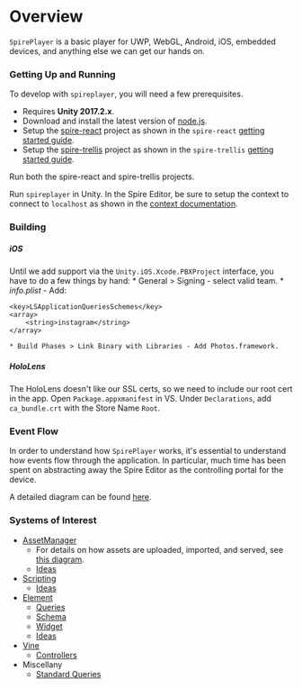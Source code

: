# Overview

`SpirePlayer` is a basic player for UWP, WebGL, Android, iOS, embedded devices, and anything else we can get our hands on.

### Getting Up and Running

To develop with `spireplayer`, you will need a few prerequisites.

* Requires **Unity 2017.2.x**.
* Download and install the latest version of [node.js](https://nodejs.org/en/download/).
* Setup the [spire-react](https://github.com/create-ar/spire-react) project as shown in the `spire-react` [getting started guide](https://github.com/create-ar/spire-react/blob/master/docs/gettingstarted.md).
* Setup the [spire-trellis](https://github.com/create-ar/spire-trellis) project as shown in the `spire-trellis` [getting started guide](https://github.com/create-ar/spire-trellis/blob/master/docs/gettingstarted.md).

Run both the spire-react and spire-trellis projects.

Run `spireplayer` in Unity. In the Spire Editor, be sure to setup the context to connect to `localhost` as shown in the [context documentation](https://github.com/create-ar/spire-react/blob/master/docs/contexts.md).

### Building

##### iOS

Until we add support via the `Unity.iOS.Xcode.PBXProject` interface, you have to do a few things by hand:
    * General > Signing - select valid team.
    * _info.plist_ - Add:

```
<key>LSApplicationQueriesSchemes</key>
<array>
    <string>instagram</string>
</array>
```

    * Build Phases > Link Binary with Libraries - Add Photos.framework.

##### HoloLens

The HoloLens doesn't like our SSL certs, so we need to include our root cert in the app. Open `Package.appxmanifest` in VS. Under `Declarations`, add `ca_bundle.crt` with the Store Name `Root`.

### Event Flow

In order to understand how `SpirePlayer` works, it's essential to understand how events flow through the application. In particular, much time has been spent on abstracting away the Spire Editor as the controlling portal for the device.

A detailed diagram can be found [here](https://www.lucidchart.com/documents/view/971681eb-a74f-4ab7-a33c-5f3509065f2b).

### Systems of Interest

* [AssetManager](docs/assets.overview.md)
  * For details on how assets are uploaded, imported, and served, see [this diagram](https://www.lucidchart.com/documents/view/dd316cb9-5b27-4e67-8829-e508d91b4e79).
  * [Ideas](assets.ideas.md)
* [Scripting](docs/scripting.overview.md)
  * [Ideas](scripting.ideas.md)
* [Element](docs/element.overview.md)
  * [Queries](docs/element.query.md)
  * [Schema](element.schema.md)
  * [Widget](element.widget.md)
  * [Ideas](element.ideas.md)
* [Vine](vine.overview.md)
  * [Controllers](vine.controller.md)
* Miscellany
  * [Standard Queries](standardqueries.overview.md)

